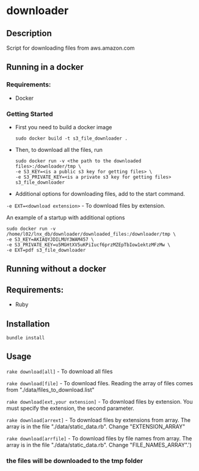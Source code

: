 # downloader

## Description

Script for downloading files from aws.amazon.com

## Running in a docker

### Requirements:

* Docker

### Getting Started

* First you need to build a docker image

  ```sudo docker build -t s3_file_downloader .```

* Then, to download all the files, run

  ```
  sudo docker run -v <the path to the downloaded files>:/downloader/tmp \
  -e S3_KEY=<is a public s3 key for getting files> \
  -e S3_PRIVATE_KEY=<is a private s3 key for getting files> s3_file_downloader
  ```

* Additional options for downloading files, add to the start command.

```-e EXT=<download extension>``` - To download files by extension. 

An example of a startup with additional options

```
sudo docker run -v /home/l02/lnx_db/downloader/downloaded_files:/downloader/tmp \
-e S3_KEY=AKIAQYJDILMUY3WAM457 \
-e S3_PRIVATE_KEY=u5MGHtXV5uKPiIucf6przMZEpTbIow1ektzMFzMw \
-e EXT=pdf s3_file_downloader
```

## Running without a docker

## Requirements:

* Ruby

## Installation

```bundle install```

## Usage

```rake download[all]``` - To download all files

```rake download[file]``` - To download files. Reading the array of files comes from "./data/files_to_download.list"

```rake download[ext,your extension]``` - To download files by extension.  You must specify the extension, the second parameter.

```rake download[arrext]``` -  To download files by extensions from array.
The array is in the file "./data/static_data.rb". Change "EXTENSION_ARRAY"

```rake download[arrfile]``` -  To download files by file names from array. The array is in the file "./data/static_data.rb".
Change "FILE_NAMES_ARRAY".')

### the files will be downloaded to the tmp folder
